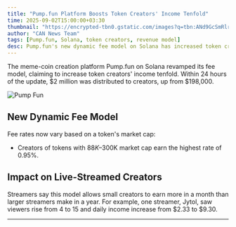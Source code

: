 ```yaml
---
title: "Pump.fun Platform Boosts Token Creators' Income Tenfold"
time: 2025-09-02T15:00:00+03:30
thumbnail: "https://encrypted-tbn0.gstatic.com/images?q=tbn:ANd9GcSmRlr8yDALDW5hkAgtrFLtQXEzIngL4rJcQg&s"
author: "CAN News Team"
tags: [Pump.fun, Solana, token creators, revenue model]
desc: Pump.fun's new dynamic fee model on Solana has increased token creators' income by 10×, distributing $2 million in one day.
---
```


The meme-coin creation platform Pump.fun on Solana revamped its fee model, claiming to increase token creators' income tenfold. Within 24 hours of the update, $2 million was distributed to creators, up from $198,000.

![Pump Fun](https://encrypted-tbn0.gstatic.com/images?q=tbn:ANd9GcSmRlr8yDALDW5hkAgtrFLtQXEzIngL4rJcQg&s)

## New Dynamic Fee Model
Fee rates now vary based on a token's market cap:
- Creators of tokens with $88K–$300K market cap earn the highest rate of 0.95%.

## Impact on Live-Streamed Creators
Streamers say this model allows small creators to earn more in a month than larger streamers make in a year. For example, one streamer, Jytol, saw viewers rise from 4 to 15 and daily income increase from $2.33 to $9.30.

---